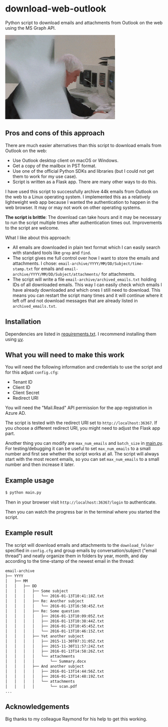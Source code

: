 # download-web-outlook

Python script to download emails and attachments from Outlook on the web using
the MS Graph API.

![too many emails](emails.gif)


## Pros and cons of this approach

There are much easier alternatives than this script to download emails from
Outlook on the web:
- Use Outlook desktop client on macOS or Windows.
- Get a copy of the mailbox in PST format.
- Use one of the official Python SDKs and libraries (but I could not get them
  to work for my use case).
- Script is written as a Flask app. There are many other ways to do this.

I have used this script to successfully archive 44k emails from Outlook on the
web to a Linux operating system. I implemented this as a relatively lightweight
web app because I wanted the authentication to happen in the web browser.  It
may or may not work on other operating systems.

**The script is brittle**: The download can take hours and it may be necessary
to run the script multiple times after authentication times out. Improvements
to the script are welcome.

What I like about this approach:
- All emails are downloaded in plain text format which I can easily search with
  standard tools like `grep` and `find`.
- The script gives me full control over how I want to store the emails and
  attachments. I chose: `email-archive/YYYY/MM/DD/Subject/time-stamp.txt` for emails and
  `email-archive/YYYY/MM/DD/Subject/attachments/` for attachments.
- The script will write a file `email-archive/archived_emails.txt` holding IDs of
  all downloaded emails. This way I can easily check which emails I have
  already downloaded and which ones I still need to download. This means you can restart the script
  many times and it will continue where it left off and not download messages that are already
  listed in `archived_emails.txt`.


## Installation

Dependencies are listed in [requirements.txt](requirements.txt).
I recommend installing them using [uv](https://docs.astral.sh/uv/).


## What you will need to make this work

You will need the following information and credentials to use the script
and for this adjust `config.cfg`:
- Tenant ID
- Client ID
- Client Secret
- Redirect URI

You will need the "Mail.Read" API permission for the app registration in Azure
AD.

The script is tested with the redirect URI set to `http://localhost:36367`. If
you choose a different redirect URI, you might need to adjust the Flask app
part.

Another thing you can modify are `max_num_emails` and `batch_size` in
[main.py](main.py).  For testing/debugging it can be useful to set
`max_num_emails` to a small number and first see whether the script works at
all. The script will always start with the most recent emails, so you can set
`max_num_emails` to a small number and then increase it later.


## Example usage

```bash
$ python main.py
```

Then in your browser visit `http://localhost:36367/login` to authenticate.

Then you can watch the progress bar in the terminal where you started the
script.


## Example result

The script will download emails and attachments to the `download_folder` specified
in `config.cfg` and group emails by conversation/subject ("email thread") and
neatly organize them in folders by year, month, and day according to the time-stamp
of the newest email in the thread:
```
email-archive
├── YYYY
│   ├── MM
│   │   ├── DD
│   │   │   ├── Some subject
│   │   │   │   └── 2016-01-13T10:41:18Z.txt
│   │   │   ├── Re: Another subject
│   │   │   │   └── 2016-01-13T16:58:45Z.txt
│   │   │   ├── Re: Some question
│   │   │   │   ├── 2016-01-13T10:09:05Z.txt
│   │   │   │   ├── 2016-01-13T10:38:44Z.txt
│   │   │   │   ├── 2016-01-13T10:45:45Z.txt
│   │   │   │   └── 2016-01-13T10:46:15Z.txt
│   │   │   ├── Yet another subject
│   │   │   │   ├── 2015-11-30T07:31:05Z.txt
│   │   │   │   ├── 2015-11-30T11:57:24Z.txt
│   │   │   │   ├── 2016-01-13T14:58:26Z.txt
│   │   │   │   └── attachments
│   │   │   │       └── Summary.docx
│   │   │   ├── And another subject
│   │   │   │   ├── 2016-01-13T14:44:56Z.txt
│   │   │   │   ├── 2016-01-13T14:48:19Z.txt
│   │   │   │   └── attachments
│   │   │   │       └── scan.pdf
...
```


## Acknowledgements

Big thanks to my colleague Raymond for his help to get this working.
